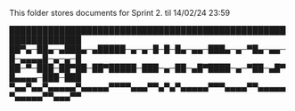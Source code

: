 This folder stores documents for Sprint 2. til 14/02/24 23:59

███████████████████████████████████████████████████████████████
██▀▄─██▄─▄███▄─▄█████─▄─▄─█─█─█▄─▄▄─███▄─▄─▀█▄─▄▄─█─▄▄▄▄█─▄─▄─█
██─▀─███─██▀██─██▀█████─███─▄─██─▄█▀████─▄─▀██─▄█▀█▄▄▄▄─███─███
▀▄▄▀▄▄▀▄▄▄▄▄▀▄▄▄▄▄▀▀▀▀▄▄▄▀▀▄▀▄▀▄▄▄▄▄▀▀▀▄▄▄▄▀▀▄▄▄▄▄▀▄▄▄▄▄▀▀▄▄▄▀▀
